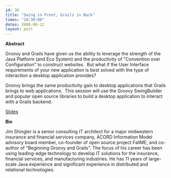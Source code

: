 ```yaml
---
id: 36
title: "Swing in Front, Grails in Back"
times: "18:30:00"
dates: 2008-08-12
layout: post
---
```

 **Abstract**

Groovy and Grails have given us the ability to leverage the strength of the Java Platform (and Eco System) and the productivity of "Convention over Configuration" to construct websites.&nbsp; But what if the User Interface requirements of your new application is best solved with the type of interaction a desktop application provides?  
  
Groovy brings the same productivity gain to desktop applications that Grails brings to web applications.&nbsp; This session will use the Groovy SwingBuilder and popular open source libraries to build a desktop application to interact with a Grails backend.   
  
[Slides](downloads/Swing%20in%20Front%20Grails%20in%20Back.pdf)   

**Bio**

Jim Shingler is a senior consulting IT architect for a major midwestern insurance and financial services company, ACORD Information Model advisory board member, co-founder of open source project FallME, and co-author of "Beginning Groovy and Grails". The focus of his career has been using leading-edge technology to develop IT solutions for the insurance, financial services, and manufacturing industries. He has 11 years of large-scale Java experience and significant experience in distributed and relational technologies.&nbsp;


